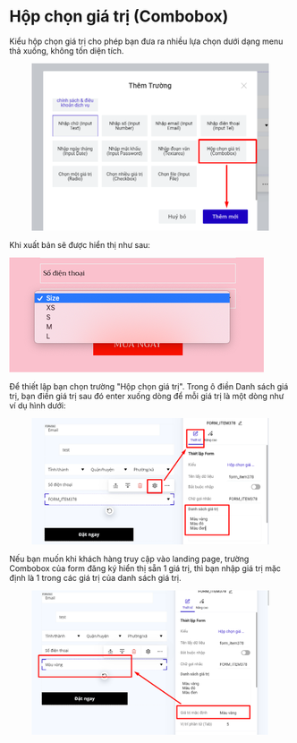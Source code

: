 # Hộp chọn giá trị (Combobox)

Kiểu hộp chọn giá trị cho phép bạn đưa ra nhiều lựa chọn dưới dạng menu thả xuống, không tốn diện tích.&#x20;

<figure><img src="../../.gitbook/assets/combo.png" alt=""><figcaption></figcaption></figure>

Khi xuất bản sẽ được hiển thị như sau:

![](<../../.gitbook/assets/image (635).png>)

Để thiết lập bạn chọn trường "Hộp chọn giá trị". Trong ô điền Danh sách giá trị, bạn điền giá trị sau đó enter xuống dòng để mỗi giá trị là một dòng như ví dụ hình dưới:

<figure><img src="../../.gitbook/assets/combo2.png" alt=""><figcaption></figcaption></figure>

Nếu bạn muốn khi khách hàng truy cập vào landing page, trường Combobox của form đăng ký hiển thị sẵn 1 giá trị, thì bạn nhập giá trị mặc định là 1 trong các giá trị của danh sách giá trị.

<figure><img src="../../.gitbook/assets/combo3.png" alt=""><figcaption></figcaption></figure>
